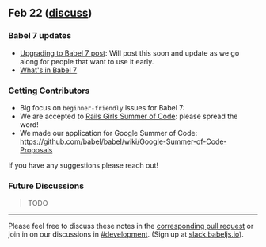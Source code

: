 ## Feb 22 ([discuss](https://github.com/babel/notes/pull/15))

### Babel 7 updates

- [Upgrading to Babel 7 post](https://github.com/babel/babel.github.io/pull/1146): Will post this soon and update as we go along for people that want to use it early.
- [What's in Babel 7](https://github.com/babel/babel.github.io/pull/1166)

### Getting Contributors

- Big focus on `beginner-friendly` issues for Babel 7: 
- We are accepted to [Rails Girls Summer of Code](https://teams.railsgirlssummerofcode.org/projects/177-babel): please spread the word!
- We made our application for Google Summer of Code: https://github.com/babel/babel/wiki/Google-Summer-of-Code-Proposals

If you have any suggestions please reach out!

### Future Discussions

> TODO

---

Please feel free to discuss these notes in the [corresponding pull request](https://github.com/babel/notes/pull/15) or join in on our discussions in [#development](https://babeljs.slack.com/messages/development). (Sign up at [slack.babeljs.io](https://slack.babeljs.io/)).
